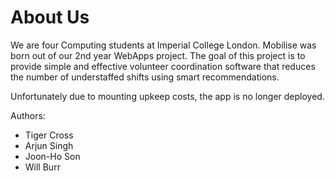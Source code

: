 # About Us

We are four Computing students at Imperial College London. Mobilise was born out of our 2nd year WebApps project. The goal of this project is to provide simple and effective volunteer coordination software that reduces the number of understaffed shifts using smart recommendations.

Unfortunately due to mounting upkeep costs, the app is no longer deployed.

Authors:
- Tiger Cross
- Arjun Singh
- Joon-Ho Son
- Will Burr
